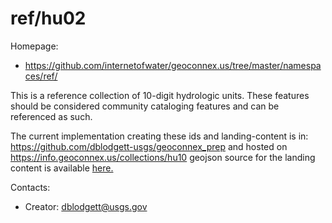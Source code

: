ref/hu02
===

Homepage:
* https://github.com/internetofwater/geoconnex.us/tree/master/namespaces/ref/

This is a reference collection of 10-digit hydrologic units. These features should be considered community cataloging features and can be referenced as such.

The current implementation creating these ids and landing-content is in: https://github.com/dblodgett-usgs/geoconnex_prep and hosted on https://info.geoconnex.us/collections/hu10 geojson source for the landing content is available [here.](https://www.hydroshare.org/resource/4a22e88e689949afa1cf71ae009eaf1b/data/contents/hu10.geojson)

Contacts: 
* Creator: <dblodgett@usgs.gov>
